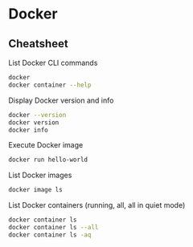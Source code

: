 # Docker

## Cheatsheet
List Docker CLI commands
```bash
docker
docker container --help
```

Display Docker version and info
```bash
docker --version
docker version
docker info
```

Execute Docker image
```bash
docker run hello-world
```

List Docker images
```bash
docker image ls
```

List Docker containers (running, all, all in quiet mode)
```bash
docker container ls
docker container ls --all
docker container ls -aq
```
